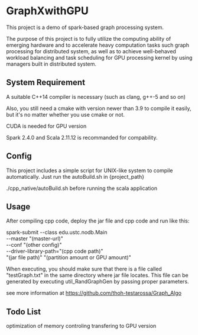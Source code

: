 # GraphXwithGPU

This project is a demo of spark-based graph processing system. 

The purpose of this project is to fully utilize the computing ability of emerging hardware and to accelerate heavy computation tasks such graph processing for distributed system, as well as to achieve well-behaved workload balancing and task scheduling for GPU processing kernel by using managers built in distributed system.

## System Requirement

A suitable C++14 compiler is necessary (such as clang, g++-5 and so on)

Also, you still need a cmake with version newer than 3.9 to compile it easily, but it's no matter whether you use cmake or not.

CUDA is needed for GPU version

Spark 2.4.0 and Scala 2.11.12 is recommanded for compability. 

## Config

This project includes a simple script for UNIX-like system to compile automatically. Just run the autoBuild.sh in {project_path}

./cpp_native/autoBuild.sh
before running the scala application

## Usage

After compiling cpp code, deploy the jar file and cpp code and run like this:

 spark-submit --class edu.ustc.nodb.Main \
 --master "(master-url)" \
 --conf "(other config)" \
 --driver-library-path="(cpp code path)" \
 "(jar file path)" "(partition amount or GPU amount)"
 
When executing, you should make sure that there is a file called "testGraph.txt" in the same directory where jar file locates. This file can be generated by executing util_RandGraphGen by passing proper parameters.

see more information at https://github.com/thoh-testarossa/Graph_Algo

## Todo List

optimization of memory controling
transfering to GPU version